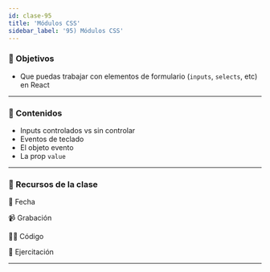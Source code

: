 ```yaml
---
id: clase-95
title: 'Módulos CSS'
sidebar_label: '95) Módulos CSS'
---
```


### 🏁 Objetivos

- Que puedas trabajar con elementos de formulario (`inputs`, `selects`, etc) en React

---

### 📝 Contenidos

- Inputs controlados vs sin controlar
- Eventos de teclado
- El objeto evento
- La prop `value`

---

### 🚀 Recursos de la clase

📆 Fecha

📹 Grabación

👩‍💻 Código

💪 Ejercitación

---
